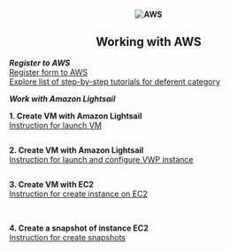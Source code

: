 <h4 align="center">
  <img alt="AWS" src="https://www.pngitem.com/pimgs/m/77-773758_cloud-aws-hd-png-download.png">
</h4>
<h2 align="center"> Working with AWS </h2>

***Register to AWS*** <br>
<a href="https://portal.aws.amazon.com/billing/signup?redirect_url=https%3A%2F%2Faws.amazon.com%2Fregistration-confirmation#/start"> Register form to AWS </a> <br>
<a href="https://aws.amazon.com/ru/getting-started/hands-on/?awsf.getting-started-category=category%23compute&awsf.getting-started-content-type=content-type%23hands-on&?e=gs2020&p=gsrc&awsf.getting-started-level=level%23300"> Explore list of step-by-step tutorials for deferent category </a> <br>

***Work with Amazon Lightsail*** <br>

**1. Create VM with Amazon Lightsail** <br>
<a href="https://aws.amazon.com/ru/getting-started/hands-on/launch-a-virtual-machine/"> Instruction for launch VM </a> <br>

<img alt="" src="https://github.com/zinchenko-ihor/DevOps_online_Kyiv_2021Q4/blob/master/m2/task2.2/IMG/Create%20VM_Lightsail.png"> <br>
<img alt="" src="https://github.com/zinchenko-ihor/DevOps_online_Kyiv_2021Q4/blob/master/m2/task2.2/IMG/Instance_Light.png"> <br>

**2. Create VM with Amazon Lightsail** <br>
<a href="https://aws.amazon.com/ru/getting-started/hands-on/launch-a-virtual-machine/"> Instruction for launch and configure VWP instance</a> <br>

<img alt="" src="https://github.com/zinchenko-ihor/DevOps_online_Kyiv_2021Q4/blob/master/m2/task2.2/IMG/Instance_with_WP.png">

**3. Create VM with EC2** <br>
<a href="https://www.dmosk.ru/miniinstruktions.php?mini=aws-ec2"> Instruction for create instance on EC2 </a> <br>

<img alt="" src="https://github.com/zinchenko-ihor/DevOps_online_Kyiv_2021Q4/blob/master/m2/task2.2/IMG/EC2.png">
<img alt="" src="https://github.com/zinchenko-ihor/DevOps_online_Kyiv_2021Q4/blob/master/m2/task2.2/IMG/EC2_1.png">

**4. Create a snapshot of instance EC2** <br>
<a href="https://techexpert.tips/ru/amazon-aws-ru/%D0%B2%D0%B8%D1%80%D1%82%D1%83%D0%B0%D0%BB%D1%8C%D0%BD%D0%B0%D1%8F-%D0%BC%D0%B0%D1%88%D0%B8%D0%BD%D0%B0-%D0%BC%D0%BE%D0%BC%D0%B5%D0%BD%D1%82%D0%B0%D0%BB%D1%8C%D0%BD%D0%BE%D0%B3%D0%BE-%D1%81%D0%BD/"> Instruction for create snapshots </a> <br>

<img alt="" src="https://github.com/zinchenko-ihor/DevOps_online_Kyiv_2021Q4/blob/master/m2/task2.2/IMG/Snapshot.png">
<img alt="" src="https://github.com/zinchenko-ihor/DevOps_online_Kyiv_2021Q4/blob/master/m2/task2.2/IMG/Image_from_Backup.png">
<img alt="" src="https://github.com/zinchenko-ihor/DevOps_online_Kyiv_2021Q4/blob/master/m2/task2.2/IMG/Connect_to_the_Backup.png">







